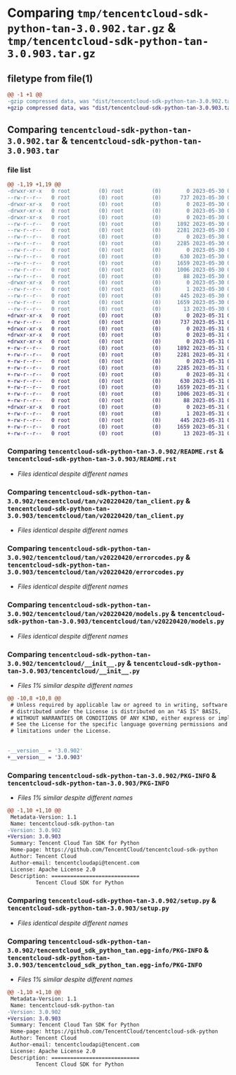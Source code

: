 # Comparing `tmp/tencentcloud-sdk-python-tan-3.0.902.tar.gz` & `tmp/tencentcloud-sdk-python-tan-3.0.903.tar.gz`

## filetype from file(1)

```diff
@@ -1 +1 @@
-gzip compressed data, was "dist/tencentcloud-sdk-python-tan-3.0.902.tar", last modified: Tue May 30 00:32:12 2023, max compression
+gzip compressed data, was "dist/tencentcloud-sdk-python-tan-3.0.903.tar", last modified: Wed May 31 02:20:17 2023, max compression
```

## Comparing `tencentcloud-sdk-python-tan-3.0.902.tar` & `tencentcloud-sdk-python-tan-3.0.903.tar`

### file list

```diff
@@ -1,19 +1,19 @@
-drwxr-xr-x   0 root         (0) root         (0)        0 2023-05-30 00:32:12.000000 tencentcloud-sdk-python-tan-3.0.902/
--rw-r--r--   0 root         (0) root         (0)      737 2023-05-30 00:32:12.000000 tencentcloud-sdk-python-tan-3.0.902/README.rst
-drwxr-xr-x   0 root         (0) root         (0)        0 2023-05-30 00:32:12.000000 tencentcloud-sdk-python-tan-3.0.902/tencentcloud/
-drwxr-xr-x   0 root         (0) root         (0)        0 2023-05-30 00:32:12.000000 tencentcloud-sdk-python-tan-3.0.902/tencentcloud/tan/
-drwxr-xr-x   0 root         (0) root         (0)        0 2023-05-30 00:32:12.000000 tencentcloud-sdk-python-tan-3.0.902/tencentcloud/tan/v20220420/
--rw-r--r--   0 root         (0) root         (0)     1892 2023-05-30 00:32:12.000000 tencentcloud-sdk-python-tan-3.0.902/tencentcloud/tan/v20220420/tan_client.py
--rw-r--r--   0 root         (0) root         (0)     2281 2023-05-30 00:32:12.000000 tencentcloud-sdk-python-tan-3.0.902/tencentcloud/tan/v20220420/errorcodes.py
--rw-r--r--   0 root         (0) root         (0)        0 2023-05-30 00:32:12.000000 tencentcloud-sdk-python-tan-3.0.902/tencentcloud/tan/v20220420/__init__.py
--rw-r--r--   0 root         (0) root         (0)     2285 2023-05-30 00:32:12.000000 tencentcloud-sdk-python-tan-3.0.902/tencentcloud/tan/v20220420/models.py
--rw-r--r--   0 root         (0) root         (0)        0 2023-05-30 00:32:12.000000 tencentcloud-sdk-python-tan-3.0.902/tencentcloud/tan/__init__.py
--rw-r--r--   0 root         (0) root         (0)      630 2023-05-30 00:32:12.000000 tencentcloud-sdk-python-tan-3.0.902/tencentcloud/__init__.py
--rw-r--r--   0 root         (0) root         (0)     1659 2023-05-30 00:32:12.000000 tencentcloud-sdk-python-tan-3.0.902/PKG-INFO
--rw-r--r--   0 root         (0) root         (0)     1006 2023-05-30 00:32:12.000000 tencentcloud-sdk-python-tan-3.0.902/setup.py
--rw-r--r--   0 root         (0) root         (0)       88 2023-05-30 00:32:12.000000 tencentcloud-sdk-python-tan-3.0.902/setup.cfg
-drwxr-xr-x   0 root         (0) root         (0)        0 2023-05-30 00:32:12.000000 tencentcloud-sdk-python-tan-3.0.902/tencentcloud_sdk_python_tan.egg-info/
--rw-r--r--   0 root         (0) root         (0)        1 2023-05-30 00:32:12.000000 tencentcloud-sdk-python-tan-3.0.902/tencentcloud_sdk_python_tan.egg-info/dependency_links.txt
--rw-r--r--   0 root         (0) root         (0)      445 2023-05-30 00:32:12.000000 tencentcloud-sdk-python-tan-3.0.902/tencentcloud_sdk_python_tan.egg-info/SOURCES.txt
--rw-r--r--   0 root         (0) root         (0)     1659 2023-05-30 00:32:12.000000 tencentcloud-sdk-python-tan-3.0.902/tencentcloud_sdk_python_tan.egg-info/PKG-INFO
--rw-r--r--   0 root         (0) root         (0)       13 2023-05-30 00:32:12.000000 tencentcloud-sdk-python-tan-3.0.902/tencentcloud_sdk_python_tan.egg-info/top_level.txt
+drwxr-xr-x   0 root         (0) root         (0)        0 2023-05-31 02:20:17.000000 tencentcloud-sdk-python-tan-3.0.903/
+-rw-r--r--   0 root         (0) root         (0)      737 2023-05-31 02:20:15.000000 tencentcloud-sdk-python-tan-3.0.903/README.rst
+drwxr-xr-x   0 root         (0) root         (0)        0 2023-05-31 02:20:16.000000 tencentcloud-sdk-python-tan-3.0.903/tencentcloud/
+drwxr-xr-x   0 root         (0) root         (0)        0 2023-05-31 02:20:16.000000 tencentcloud-sdk-python-tan-3.0.903/tencentcloud/tan/
+drwxr-xr-x   0 root         (0) root         (0)        0 2023-05-31 02:20:17.000000 tencentcloud-sdk-python-tan-3.0.903/tencentcloud/tan/v20220420/
+-rw-r--r--   0 root         (0) root         (0)     1892 2023-05-31 02:20:15.000000 tencentcloud-sdk-python-tan-3.0.903/tencentcloud/tan/v20220420/tan_client.py
+-rw-r--r--   0 root         (0) root         (0)     2281 2023-05-31 02:20:15.000000 tencentcloud-sdk-python-tan-3.0.903/tencentcloud/tan/v20220420/errorcodes.py
+-rw-r--r--   0 root         (0) root         (0)        0 2023-05-31 02:20:15.000000 tencentcloud-sdk-python-tan-3.0.903/tencentcloud/tan/v20220420/__init__.py
+-rw-r--r--   0 root         (0) root         (0)     2285 2023-05-31 02:20:15.000000 tencentcloud-sdk-python-tan-3.0.903/tencentcloud/tan/v20220420/models.py
+-rw-r--r--   0 root         (0) root         (0)        0 2023-05-31 02:20:15.000000 tencentcloud-sdk-python-tan-3.0.903/tencentcloud/tan/__init__.py
+-rw-r--r--   0 root         (0) root         (0)      630 2023-05-31 02:20:15.000000 tencentcloud-sdk-python-tan-3.0.903/tencentcloud/__init__.py
+-rw-r--r--   0 root         (0) root         (0)     1659 2023-05-31 02:20:17.000000 tencentcloud-sdk-python-tan-3.0.903/PKG-INFO
+-rw-r--r--   0 root         (0) root         (0)     1006 2023-05-31 02:20:15.000000 tencentcloud-sdk-python-tan-3.0.903/setup.py
+-rw-r--r--   0 root         (0) root         (0)       88 2023-05-31 02:20:17.000000 tencentcloud-sdk-python-tan-3.0.903/setup.cfg
+drwxr-xr-x   0 root         (0) root         (0)        0 2023-05-31 02:20:17.000000 tencentcloud-sdk-python-tan-3.0.903/tencentcloud_sdk_python_tan.egg-info/
+-rw-r--r--   0 root         (0) root         (0)        1 2023-05-31 02:20:16.000000 tencentcloud-sdk-python-tan-3.0.903/tencentcloud_sdk_python_tan.egg-info/dependency_links.txt
+-rw-r--r--   0 root         (0) root         (0)      445 2023-05-31 02:20:16.000000 tencentcloud-sdk-python-tan-3.0.903/tencentcloud_sdk_python_tan.egg-info/SOURCES.txt
+-rw-r--r--   0 root         (0) root         (0)     1659 2023-05-31 02:20:16.000000 tencentcloud-sdk-python-tan-3.0.903/tencentcloud_sdk_python_tan.egg-info/PKG-INFO
+-rw-r--r--   0 root         (0) root         (0)       13 2023-05-31 02:20:16.000000 tencentcloud-sdk-python-tan-3.0.903/tencentcloud_sdk_python_tan.egg-info/top_level.txt
```

### Comparing `tencentcloud-sdk-python-tan-3.0.902/README.rst` & `tencentcloud-sdk-python-tan-3.0.903/README.rst`

 * *Files identical despite different names*

### Comparing `tencentcloud-sdk-python-tan-3.0.902/tencentcloud/tan/v20220420/tan_client.py` & `tencentcloud-sdk-python-tan-3.0.903/tencentcloud/tan/v20220420/tan_client.py`

 * *Files identical despite different names*

### Comparing `tencentcloud-sdk-python-tan-3.0.902/tencentcloud/tan/v20220420/errorcodes.py` & `tencentcloud-sdk-python-tan-3.0.903/tencentcloud/tan/v20220420/errorcodes.py`

 * *Files identical despite different names*

### Comparing `tencentcloud-sdk-python-tan-3.0.902/tencentcloud/tan/v20220420/models.py` & `tencentcloud-sdk-python-tan-3.0.903/tencentcloud/tan/v20220420/models.py`

 * *Files identical despite different names*

### Comparing `tencentcloud-sdk-python-tan-3.0.902/tencentcloud/__init__.py` & `tencentcloud-sdk-python-tan-3.0.903/tencentcloud/__init__.py`

 * *Files 1% similar despite different names*

```diff
@@ -10,8 +10,8 @@
 # Unless required by applicable law or agreed to in writing, software
 # distributed under the License is distributed on an "AS IS" BASIS,
 # WITHOUT WARRANTIES OR CONDITIONS OF ANY KIND, either express or implied.
 # See the License for the specific language governing permissions and
 # limitations under the License.
 
 
-__version__ = '3.0.902'
+__version__ = '3.0.903'
```

### Comparing `tencentcloud-sdk-python-tan-3.0.902/PKG-INFO` & `tencentcloud-sdk-python-tan-3.0.903/PKG-INFO`

 * *Files 1% similar despite different names*

```diff
@@ -1,10 +1,10 @@
 Metadata-Version: 1.1
 Name: tencentcloud-sdk-python-tan
-Version: 3.0.902
+Version: 3.0.903
 Summary: Tencent Cloud Tan SDK for Python
 Home-page: https://github.com/TencentCloud/tencentcloud-sdk-python
 Author: Tencent Cloud
 Author-email: tencentcloudapi@tencent.com
 License: Apache License 2.0
 Description: ============================
         Tencent Cloud SDK for Python
```

### Comparing `tencentcloud-sdk-python-tan-3.0.902/setup.py` & `tencentcloud-sdk-python-tan-3.0.903/setup.py`

 * *Files identical despite different names*

### Comparing `tencentcloud-sdk-python-tan-3.0.902/tencentcloud_sdk_python_tan.egg-info/PKG-INFO` & `tencentcloud-sdk-python-tan-3.0.903/tencentcloud_sdk_python_tan.egg-info/PKG-INFO`

 * *Files 1% similar despite different names*

```diff
@@ -1,10 +1,10 @@
 Metadata-Version: 1.1
 Name: tencentcloud-sdk-python-tan
-Version: 3.0.902
+Version: 3.0.903
 Summary: Tencent Cloud Tan SDK for Python
 Home-page: https://github.com/TencentCloud/tencentcloud-sdk-python
 Author: Tencent Cloud
 Author-email: tencentcloudapi@tencent.com
 License: Apache License 2.0
 Description: ============================
         Tencent Cloud SDK for Python
```

